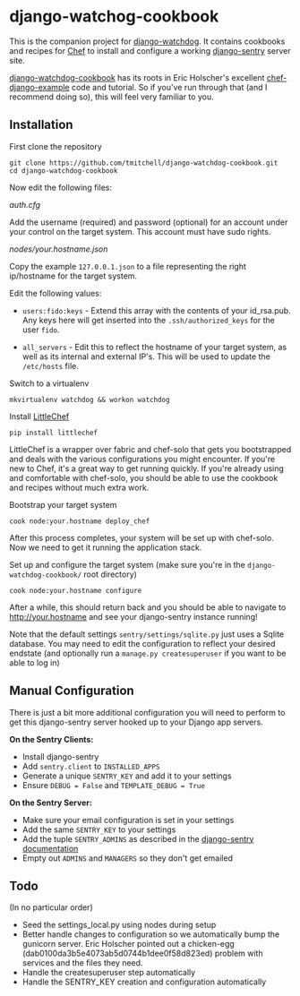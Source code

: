 # django-watchog-cookbook #


This is the companion project for [django-watchdog][dw].  It contains cookbooks and recipes for [Chef][chef] to install and configure a working [django-sentry][sentry] server site.

[django-watchdog-cookbook][dwc] has its roots in Eric Holscher's excellent [chef-django-example][cje] code and tutorial.  So if you've run through that (and I recommend doing so), this will feel very familiar to you.

## Installation ##

First clone the repository

    git clone https://github.com/tmitchell/django-watchdog-cookbook.git
    cd django-watchdog-cookbook

Now edit the following files:

*auth.cfg*

Add the username (required) and password (optional) for an account under your control on the target system.  This account must have sudo rights.

*nodes/your.hostname.json*

Copy the example `127.0.0.1.json` to a file representing the right ip/hostname for the target system.  

Edit the following values:

 * `users:fido:keys` - Extend this array with the contents of your id_rsa.pub.  Any keys here will get inserted into the `.ssh/authorized_keys` for the user `fido`.

 * `all_servers` - Edit this to reflect the hostname of your target system, as well as its internal and external IP's.  This will be used to update the `/etc/hosts` file.

Switch to a virtualenv

    mkvirtualenv watchdog && workon watchdog

Install [LittleChef][lc]

    pip install littlechef

LittleChef is a wrapper over fabric and chef-solo that gets you bootstrapped and deals with the various configurations you might encounter.  If you're new to Chef, it's a great way to get running quickly.  If you're already using and comfortable with chef-solo, you should be able to use the cookbook and recipes without much extra work.

Bootstrap your target system

    cook node:your.hostname deploy_chef

After this process completes, your system will be set up with chef-solo.  Now we need to get it running the application stack.

Set up and configure the target system (make sure you're in the `django-watchdog-cookbook/` root directory)

    cook node:your.hostname configure

After a while, this should return back and you should be able to navigate to http://your.hostname and see your django-sentry instance running!

Note that the default settings `sentry/settings/sqlite.py` just uses a Sqlite database.  You may need to edit the configuration to reflect your desired endstate (and optionally run a `manage.py createsuperuser` if you want to be able to log in)

## Manual Configuration ##

There is just a bit more additional configuration you will need to perform to get this django-sentry server hooked up to your Django app servers.

**On the Sentry Clients:**

 * Install django-sentry
 * Add `sentry.client` to `INSTALLED_APPS`
 * Generate a unique `SENTRY_KEY` and add it to your settings
 * Ensure `DEBUG = False` and `TEMPLATE_DEBUG = True`
 
**On the Sentry Server:**

  * Make sure your email configuration is set in your settings
  * Add the same `SENTRY_KEY` to your settings
  * Add the tuple `SENTRY_ADMINS` as described in the [django-sentry documentation][dsd]
  * Empty out `ADMINS` and `MANAGERS` so they don't get emailed

## Todo ##

(In no particular order)

 * Seed the settings_local.py using nodes during setup
 * Better handle changes to configuration so we automatically bump the gunicorn server.  Eric Holscher pointed out a chicken-egg (dab0100da3b5e4073ab5d0744b1dee0f58d823ed) problem with services and the files they need.
 * Handle the createsuperuser step automatically
 * Handle the SENTRY_KEY creation and configuration automatically

[chef]: http://opscode.com/chef
[dw]: https://github.com/tmitchell/django-watchdog
[dwc]: https://github.com/tmitchell/django-watchdog-cookbook
[lc]: https://github.com/tobami/littlechef
[sentry]: https://github.com/dcramer/django-sentry
[cje]: https://github.com/ericholscher/chef-django-example
[ce]: https://github.com/ericholscher/chef-django-example/commit/
[dsd]: http://justcramer.com/django-sentry/